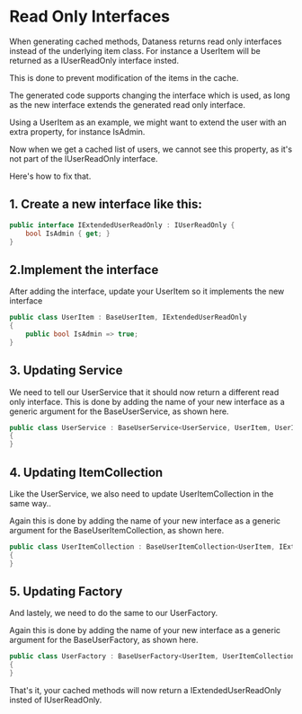 # Read Only Interfaces 

When generating cached methods, Dataness returns read only interfaces instead of the underlying item class.
For instance a UserItem will be returned as a IUserReadOnly interface insted.

This is done to prevent modification of the items in the cache.

The generated code supports changing the interface which is used, as long as the new interface extends the generated read only interface.

Using a UserItem as an example, we might want to extend the user with an extra property, for instance IsAdmin.

Now when we get a cached list of users, we cannot see this property, as it's not part of the IUserReadOnly interface.

Here's how to fix that.

## 1. Create a new interface like this:

```C#
public interface IExtendedUserReadOnly : IUserReadOnly {
	bool IsAdmin { get; }
}
```

## 2.Implement the interface
After adding the interface, update your UserItem so it implements the new interface
```C#
public class UserItem : BaseUserItem, IExtendedUserReadOnly
{
	public bool IsAdmin => true;
}
```

## 3. Updating Service
We need to tell our UserService that it should now return a different read only interface.
This is done by adding the name of your new interface as a generic argument for the BaseUserService, as shown here.
```C#
public class UserService : BaseUserService<UserService, UserItem, UserItemCollection, UserRepository, UserFactory, UserDbModel, IExtendedUserReadOnly>
{
}
```

## 4. Updating ItemCollection
Like the UserService, we also need to update UserItemCollection in the same way..

Again this is done by adding the name of your new interface as a generic argument for the BaseUserItemCollection, as shown here.
```C#
public class UserItemCollection : BaseUserItemCollection<UserItem, IExtendedUserReadOnly>
{
}
```

## 5. Updating Factory
And lastely, we need to do the same to our UserFactory.

Again this is done by adding the name of your new interface as a generic argument for the BaseUserFactory, as shown here.
```C#
public class UserFactory : BaseUserFactory<UserItem, UserItemCollection, UserDbModel, IExtendedUserReadOnly>
{
}
```

That's it, your cached methods will now return a IExtendedUserReadOnly insted of IUserReadOnly.
